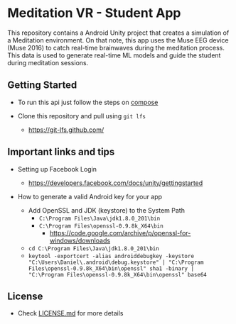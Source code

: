 # Meditation VR - Student App

This repository contains a Android Unity project that creates a simulation of a Meditation environment. On that note, this app uses the Muse EEG device (Muse 2016) to catch real-time brainwaves during the meditation process. This data is used to generate real-time ML models and guide the student during meditation sessions.

## Getting Started

* To run this api just follow the steps on [compose](https://github.com/MeditationVR/compose)

* Clone this repository and pull using `git lfs`
    * https://git-lfs.github.com/

## Important links and tips

* Setting up Facebook Login
    * https://developers.facebook.com/docs/unity/gettingstarted

* How to generate a valid Android key for your app
    * Add OpenSSL and JDK (keystore) to the System Path
        * `C:\Program Files\Java\jdk1.8.0_201\bin`
        * `C:\Program Files\openssl-0.9.8k_X64\bin`
            * https://code.google.com/archive/p/openssl-for-windows/downloads
    * `cd C:\Program Files\Java\jdk1.8.0_201\bin`
    * `keytool -exportcert -alias androiddebugkey -keystore "C:\Users\Daniel\.android\debug.keystore" | "C:\Program Files\openssl-0.9.8k_X64\bin\openssl" sha1 -binary | "C:\Program Files\openssl-0.9.8k_X64\bin\openssl" base64`

## License

* Check [LICENSE.md](https://github.com/meditationvr/student-app/blob/master/LICENSE.md) for more details
